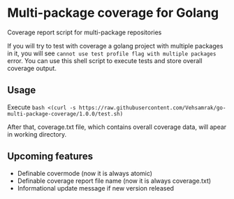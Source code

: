 # Multi-package coverage for Golang
Coverage report script for multi-package repositories

If you will try to test with coverage a golang project with multiple packages in it, you will see `cannot use test profile flag with multiple packages` error. You can use this shell script to execute tests and store overall coverage output.

## Usage
Execute `bash <(curl -s https://raw.githubusercontent.com/Vehsamrak/go-multi-package-coverage/1.0.0/test.sh)`

After that, coverage.txt file, which contains overall coverage data, will apear in working directory.

## Upcoming features

* Definable covermode (now it is always atomic)
* Definable coverage report file name (now it is always coverage.txt)
* Informational update message if new version released
